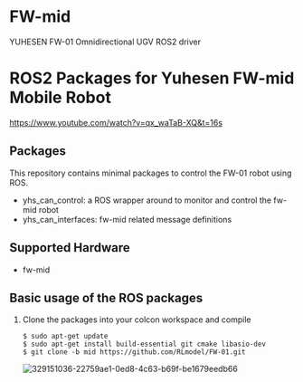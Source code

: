 # FW-mid
YUHESEN FW-01 Omnidirectional UGV ROS2 driver

# ROS2 Packages for Yuhesen FW-mid Mobile Robot
https://www.youtube.com/watch?v=qx_waTaB-XQ&t=16s

## Packages

This repository contains minimal packages to control the FW-01 robot using ROS. 


* yhs_can_control: a ROS wrapper around to monitor and control the fw-mid robot
* yhs_can_interfaces: fw-mid related message definitions

## Supported Hardware

* fw-mid

## Basic usage of the ROS packages

1. Clone the packages into your colcon workspace and compile


    ```
    $ sudo apt-get update
    $ sudo apt-get install build-essential git cmake libasio-dev
    $ git clone -b mid https://github.com/RLmodel/FW-01.git
    ```

    ![329151036-22759ae1-0ed8-4c63-b69f-be1679eedb66](https://github.com/RLmodel/FW-01/assets/32663016/7a1c8fe1-fe14-4eaf-83ad-2d5c05bd686c)
